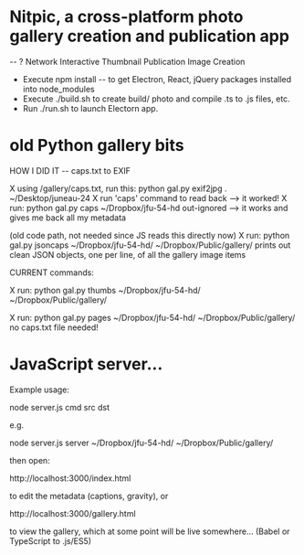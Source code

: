 # Nitpic, a cross-platform photo gallery creation and publication app

-- ? Network Interactive Thumbnail Publication Image Creation

- Execute npm install -- to get Electron, React, jQuery packages installed into node_modules
- Execute ./build.sh to create build/ photo and compile .ts to .js files, etc.
- Run ./run.sh to launch Electorn app.

# old Python gallery bits

HOW I DID IT -- caps.txt to EXIF

X using /gallery/caps.txt, run this:
  python gal.py exif2jpg . ~/Desktop/juneau-24
X run 'caps' command to read back --> it worked!
X run:
  python gal.py caps ~/Dropbox/jfu-54-hd out-ignored
--> it works and gives me back all my metadata

(old code path, not needed since JS reads this directly now)
X run:
  python gal.py jsoncaps ~/Dropbox/jfu-54-hd/ ~/Dropbox/Public/gallery/
prints out clean JSON objects, one per line, of all the gallery image items

CURRENT commands:

X run:
  python gal.py thumbs ~/Dropbox/jfu-54-hd/ ~/Dropbox/Public/gallery/

X run:
  python gal.py pages ~/Dropbox/jfu-54-hd/ ~/Dropbox/Public/gallery/
no caps.txt file needed!

# JavaScript server...

Example usage:

  node server.js cmd src dst

e.g.

  node server.js server ~/Dropbox/jfu-54-hd/ ~/Dropbox/Public/gallery/

then open:

  http://localhost:3000/index.html
  
to edit the metadata (captions, gravity), or

  http://localhost:3000/gallery.html

to view the gallery, which at some point will be live somewhere...  (Babel or TypeScript to .js/ES5)

